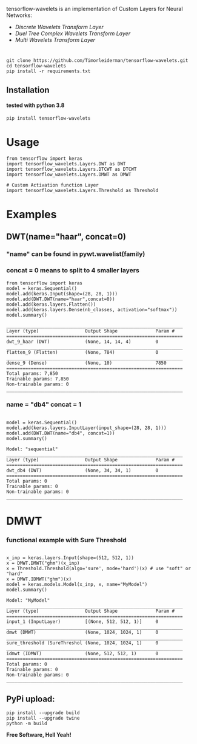 tensorflow-wavelets is an implementation of Custom Layers for Neural Networks:
- *Discrete Wavelets Transform Layer*
- *Duel Tree Complex Wavelets Transform Layer*
- *Multi Wavelets Transform Layer*



# 
```
git clone https://github.com/Timorleiderman/tensorflow-wavelets.git
cd tensorflow-wavelets
pip install -r requirements.txt
```
## Installation
#### tested with python 3.8
```
pip install tensorflow-wavelets
```
# Usage
```
from tensorflow import keras
import tensorflow_wavelets.Layers.DWT as DWT
import tensorflow_wavelets.Layers.DTCWT as DTCWT
import tensorflow_wavelets.Layers.DMWT as DMWT

# Custom Activation function Layer
import tensorflow_wavelets.Layers.Threshold as Threshold
```

# Examples
## DWT(name="haar", concat=0)
### "name" can be found in pywt.wavelist(family)
### concat = 0 means to split to 4 smaller layers

```
from tensorflow import keras
model = keras.Sequential()
model.add(keras.Input(shape=(28, 28, 1)))
model.add(DWT.DWT(name="haar",concat=0))
model.add(keras.layers.Flatten())
model.add(keras.layers.Dense(nb_classes, activation="softmax"))
model.summary()
```

    _________________________________________________________________
    Layer (type)                 Output Shape              Param #
    =================================================================
    dwt_9_haar (DWT)             (None, 14, 14, 4)         0
    _________________________________________________________________
    flatten_9 (Flatten)          (None, 784)               0
    _________________________________________________________________
    dense_9 (Dense)              (None, 10)                7850
    =================================================================
    Total params: 7,850
    Trainable params: 7,850
    Non-trainable params: 0
    _________________________________________________________________

### name = "db4" concat = 1
```

model = keras.Sequential()
model.add(keras.layers.InputLayer(input_shape=(28, 28, 1)))
model.add(DWT.DWT(name="db4", concat=1))
model.summary()
```

    Model: "sequential"
    _________________________________________________________________
    Layer (type)                 Output Shape              Param #
    =================================================================
    dwt_db4 (DWT)                (None, 34, 34, 1)         0
    =================================================================
    Total params: 0
    Trainable params: 0
    Non-trainable params: 0
    _________________________________________________________________

# DMWT
### functional example with Sure Threshold
```

x_inp = keras.layers.Input(shape=(512, 512, 1))
x = DMWT.DMWT("ghm")(x_inp)
x = Threshold.Threshold(algo='sure', mode='hard')(x) # use "soft" or "hard"
x = DMWT.IDMWT("ghm")(x)
model = keras.models.Model(x_inp, x, name="MyModel")
model.summary()
```
    Model: "MyModel"
    _________________________________________________________________
    Layer (type)                 Output Shape              Param #
    =================================================================
    input_1 (InputLayer)         [(None, 512, 512, 1)]     0
    _________________________________________________________________
    dmwt (DMWT)                  (None, 1024, 1024, 1)     0
    _________________________________________________________________
    sure_threshold (SureThreshol (None, 1024, 1024, 1)     0
    _________________________________________________________________
    idmwt (IDMWT)                (None, 512, 512, 1)       0
    =================================================================
    Total params: 0
    Trainable params: 0
    Non-trainable params: 0
    _________________________________________________________________


## PyPi upload:
```
pip install --upgrade build
pip install --upgrade twine
python -m build

```
**Free Software, Hell Yeah!**

